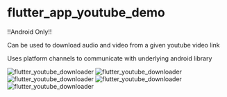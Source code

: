 # flutter_app_youtube_demo

!!Android Only!!

Can be used to download audio and video from a given youtube video link

Uses platform channels to communicate with underlying android library

![flutter_youtube_downloader](ss1.png)
![flutter_youtube_downloader](ss2.png)
![flutter_youtube_downloader](ss3.png)
![flutter_youtube_downloader](ss4.png)
![flutter_youtube_downloader](ss5.png)

